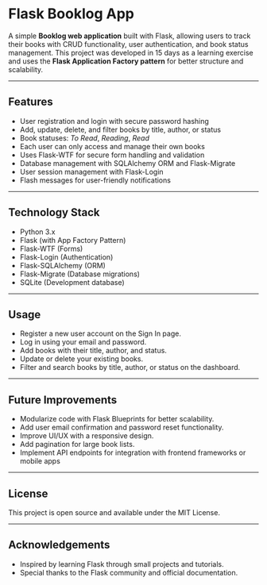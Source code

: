 # Flask Booklog App

A simple **Booklog web application** built with Flask, allowing users to track their books with CRUD functionality, user authentication, and book status management. This project was developed in 15 days as a learning exercise and uses the **Flask Application Factory pattern** for better structure and scalability.

---

## Features

- User registration and login with secure password hashing
- Add, update, delete, and filter books by title, author, or status
- Book statuses: *To Read*, *Reading*, *Read*
- Each user can only access and manage their own books
- Uses Flask-WTF for secure form handling and validation
- Database management with SQLAlchemy ORM and Flask-Migrate
- User session management with Flask-Login
- Flash messages for user-friendly notifications

---

## Technology Stack

- Python 3.x
- Flask (with App Factory Pattern)
- Flask-WTF (Forms)
- Flask-Login (Authentication)
- Flask-SQLAlchemy (ORM)
- Flask-Migrate (Database migrations)
- SQLite (Development database)

---

## Usage

- Register a new user account on the Sign In page.
- Log in using your email and password.
- Add books with their title, author, and status.
- Update or delete your existing books.
- Filter and search books by title, author, or status on the dashboard.

---                                                               

## Future Improvements

- Modularize code with Flask Blueprints for better scalability.
- Add user email confirmation and password reset functionality.
- Improve UI/UX with a responsive design.
- Add pagination for large book lists.
- Implement API endpoints for integration with frontend frameworks or mobile apps

---

## License
This project is open source and available under the MIT License.

---

## Acknowledgements
- Inspired by learning Flask through small projects and tutorials.
- Special thanks to the Flask community and official documentation.